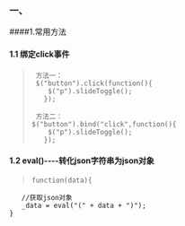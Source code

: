 ### 一、
####1.常用方法
#### 1.1 绑定click事件
>      方法一：
>      $("button").click(function(){
>		  $("p").slideToggle();
>	     }); 
>		
>      方法二：
>     $("button").bind("click",function(){
>		  $("p").slideToggle();
>	     }); 

#### 1.2 eval()----转化json字符串为json对象
>     function(data){
	   //获取json对象
	   _data = eval("(" + data + ")");
	}

